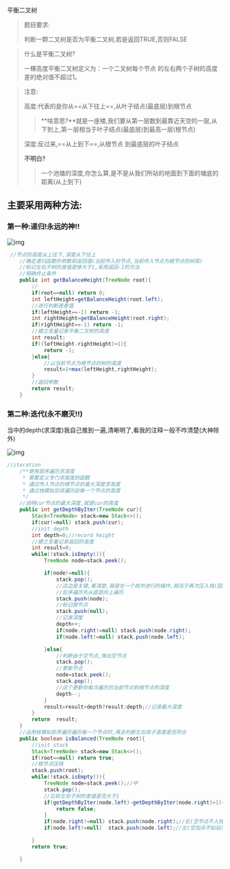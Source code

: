 平衡二叉树

> 题目要求:
>
> 判断一颗二叉树是否为平衡二叉树,若是返回TRUE,否则FALSE

> 什么是平衡二叉树?
>
> 一棵高度平衡二叉树定义为：一个二叉树每个节点 的左右两个子树的高度差的绝对值不超过1。

> 注意:
>
> 高度:代表的是你从==从下往上==,从叶子结点(最底层)到根节点
>
> > **啥意思?**就是一座楼,我们要从第一层数到最靠近天空的一层,从下到上,第一层相当于叶子结点(最底层)到最高一层(根节点)
>
> 深度:反过来,==从上到下==,从根节点 到最底层的叶子结点
>
> **不明白?**
>
> > 一个池塘的深度,你怎么算,是不是从我们所站的地面到下面的塘底的距离(从上到下)

## 主要采用两种方法:

### 第一种:递归!永远的神!!

![img](https://s2.loli.net/2022/04/09/3htQmFqPXS27M1v.jpg)

```java
 //节点的高度从上往下,深度从下往上
    //确定递归函数的参数和返回值(当前传入的节点,当前传入节点为根节点的树高)
    //标记左右子树的差值是够大于1,采用返回-1的方法
    //明确终止条件
    public int getBalanceHeight(TreeNode root){
        //
        if(root==null) return 0;
        int leftHeight=getBalanceHeight(root.left);
        //进行判断是差值
        if(leftHeight==-1) return -1;
        int rightHeight=getBalanceHeight(root.right);
        if(rightHeight==-1) return -1;
        //建立变量记录平衡二叉树的高度
        int result;
        if((leftHeight-rightHeight)>1){
            return -1;
        }else{
            //以当前节点为根节点的树的高度
            result=1+max(leftHeight,rightHeight);
        }
        //返回参数
        return result;
    }
```

### 第二种:迭代(永不磨灭!!)

当中的depth(求深度)我自己推到一遍,清晰明了,看我的注释一般不咋清楚(大神除外)

![img](https://s2.loli.net/2022/04/09/ex8bDg4L5EsOjp2.gif)



```java
//iteration
    /**使用层序遍历求深度
     * 需要定义专门求高度的函数
     * 通过传入节点的根节点的最大深度求高度
     * 通过栈模拟后续遍历赵每一个节点的高度
     */
    //说明cur节点的最大深度,就是cur的高度
    public int getDepthByIter(TreeNode cur){
        Stack<TreeNode> stack=new Stack<>();
        if(cur!=null) stack.push(cur);
        //init depth
        int depth=0;//record height
        //建立变量记录返回的高度
        int result=0;
        while(!stack.isEmpty()){
            TreeNode node=stack.peek();

            if(node!=null){
                stack.pop();
                //这边是关键,看清楚,我是在一个栈中进行的操作,相当于再次压入栈(因为我们为后面遍历所有子树节点)
                //后序遍历先从底层向上遍历
                stack.push(node);
                //标记根节点
                stack.push(null);
                //记录深度
                depth++;
                if(node.right!=null) stack.push(node.right);
                if(node.left!=null) stack.push(node.left);

            }else{
                //判断由于空节点,弹出空节点
                stack.pop();
                //更新节点
                node=stack.peek();
                stack.pop();
                //这个更新你每次遍历的当前节点到根节点的深度
                depth--;
            }
            result=result>depth?result:depth;//记录最大深度
        }
        return  result;
    }
    //运用栈模拟前序遍历遍历每一个节点时,再去判断左右孩子高度是否符合
    public boolean isBalanced(TreeNode root){
        //init stack
        Stack<TreeNode> stack=new Stack<>();
        if(root==null) return true;
        //根节点压栈
        stack.push(root);
        while(!stack.isEmpty()){
            TreeNode node=stack.peek();//中
            stack.pop();
            //比较左右子树的差值是否大于1
            if(getDepthByIter(node.left)-getDepthByIter(node.right)>1){
                return false;
            }
            if(node.right!=null) stack.push(node.right);//右(空节点不入栈)
            if(node.left!=null)  stack.push(node.left);//左(空加点不如站)

        }
        return true;

    }
```













































